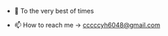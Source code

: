 - 👀 To the very best of times

- 📫 How to reach me -> cccccyh6048@gmail.com

<!---
Lem-c/Lem-c is a ✨ special ✨ repository because its `README.md` (this file) appears on your GitHub profile.
You can click the Preview link to take a look at your changes.
--->

